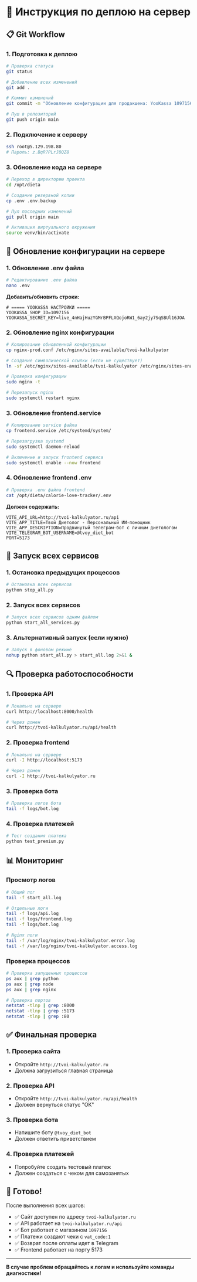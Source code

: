 # 🚀 Инструкция по деплою на сервер

## 📋 Git Workflow

### 1. Подготовка к деплою
```bash
# Проверка статуса
git status

# Добавление всех изменений
git add .

# Коммит изменений
git commit -m "Обновление конфигурации для продакшена: YooKassa 1097156, порт 5173, домен tvoi-kalkulyator.ru"

# Пуш в репозиторий
git push origin main
```

### 2. Подключение к серверу
```bash
ssh root@5.129.198.80
# Пароль: z.BqR?PLrJ8QZ8
```

### 3. Обновление кода на сервере
```bash
# Переход в директорию проекта
cd /opt/dieta

# Создание резервной копии
cp .env .env.backup

# Пул последних изменений
git pull origin main

# Активация виртуального окружения
source venv/bin/activate
```

## 🔧 Обновление конфигурации на сервере

### 1. Обновление .env файла
```bash
# Редактирование .env файла
nano .env
```

**Добавить/обновить строки:**
```env
# ===== YOOKASSA НАСТРОЙКИ =====
YOOKASSA_SHOP_ID=1097156
YOOKASSA_SECRET_KEY=live_4nHajHuzYGMrBPFLXQojoRW1_6ay2jy7SqSBUl16JOA
```

### 2. Обновление nginx конфигурации
```bash
# Копирование обновленной конфигурации
cp nginx-prod.conf /etc/nginx/sites-available/tvoi-kalkulyator

# Создание символической ссылки (если не существует)
ln -sf /etc/nginx/sites-available/tvoi-kalkulyator /etc/nginx/sites-enabled/

# Проверка конфигурации
sudo nginx -t

# Перезапуск nginx
sudo systemctl restart nginx
```

### 3. Обновление frontend.service
```bash
# Копирование service файла
cp frontend.service /etc/systemd/system/

# Перезагрузка systemd
sudo systemctl daemon-reload

# Включение и запуск frontend сервиса
sudo systemctl enable --now frontend
```

### 4. Обновление frontend .env
```bash
# Проверка .env файла frontend
cat /opt/dieta/calorie-love-tracker/.env
```

**Должен содержать:**
```env
VITE_API_URL=http://tvoi-kalkulyator.ru/api
VITE_APP_TITLE=Твой Диетолог - Персональный ИИ-помощник
VITE_APP_DESCRIPTION=Продвинутый телеграм-бот с личным диетологом
VITE_TELEGRAM_BOT_USERNAME=@tvoy_diet_bot
PORT=5173
```

## 🚀 Запуск всех сервисов

### 1. Остановка предыдущих процессов
```bash
# Остановка всех сервисов
python stop_all.py
```

### 2. Запуск всех сервисов
```bash
# Запуск всех сервисов одним файлом
python start_all_services.py
```

### 3. Альтернативный запуск (если нужно)
```bash
# Запуск в фоновом режиме
nohup python start_all.py > start_all.log 2>&1 &
```

## 🔍 Проверка работоспособности

### 1. Проверка API
```bash
# Локально на сервере
curl http://localhost:8000/health

# Через домен
curl http://tvoi-kalkulyator.ru/api/health
```

### 2. Проверка frontend
```bash
# Локально на сервере
curl -I http://localhost:5173

# Через домен
curl -I http://tvoi-kalkulyator.ru
```

### 3. Проверка бота
```bash
# Проверка логов бота
tail -f logs/bot.log
```

### 4. Проверка платежей
```bash
# Тест создания платежа
python test_premium.py
```

## 📊 Мониторинг

### Просмотр логов
```bash
# Общий лог
tail -f start_all.log

# Отдельные логи
tail -f logs/api.log
tail -f logs/frontend.log
tail -f logs/bot.log

# Nginx логи
tail -f /var/log/nginx/tvoi-kalkulyator.error.log
tail -f /var/log/nginx/tvoi-kalkulyator.access.log
```

### Проверка процессов
```bash
# Проверка запущенных процессов
ps aux | grep python
ps aux | grep node
ps aux | grep nginx

# Проверка портов
netstat -tlnp | grep :8000
netstat -tlnp | grep :5173
netstat -tlnp | grep :80
```

## ✅ Финальная проверка

### 1. Проверка сайта
- Откройте `http://tvoi-kalkulyator.ru`
- Должна загрузиться главная страница

### 2. Проверка API
- Откройте `http://tvoi-kalkulyator.ru/api/health`
- Должен вернуться статус "OK"

### 3. Проверка бота
- Напишите боту `@tvoy_diet_bot`
- Должен ответить приветствием

### 4. Проверка платежей
- Попробуйте создать тестовый платеж
- Должен создаться с чеком для самозанятых

## 🎉 Готово!

После выполнения всех шагов:
- ✅ Сайт доступен по адресу `tvoi-kalkulyator.ru`
- ✅ API работает на `tvoi-kalkulyator.ru/api`
- ✅ Бот работает с магазином `1097156`
- ✅ Платежи создают чеки с `vat_code:1`
- ✅ Возврат после оплаты идет в Telegram
- ✅ Frontend работает на порту 5173

---

**В случае проблем обращайтесь к логам и используйте команды диагностики!** 
